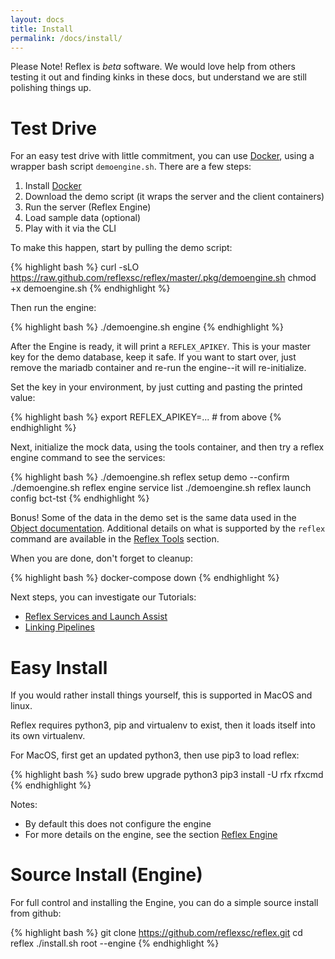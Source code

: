 ```yaml
---
layout: docs
title: Install
permalink: /docs/install/
---
```


Please Note!  Reflex is *beta* software.  We would love help from others testing it out and finding kinks in these docs, but understand we are still polishing things up.

# Test Drive

For an easy test drive with little commitment, you can use [Docker](https://www.docker.com/products/overview), using a wrapper bash script `demoengine.sh`.  There are a few steps:

1. Install [Docker](https://www.docker.com/products/overview)
2. Download the demo script (it wraps the server and the client containers)
3. Run the server (Reflex Engine)
4. Load sample data (optional)
5. Play with it via the CLI

To make this happen, start by pulling the demo script:

{% highlight bash %}
curl -sLO https://raw.github.com/reflexsc/reflex/master/.pkg/demoengine.sh
chmod +x demoengine.sh
{% endhighlight %}

Then run the engine:

{% highlight bash %}
./demoengine.sh engine
{% endhighlight %}

After the Engine is ready, it will print a `REFLEX_APIKEY`.  This is your master key for the demo database, keep it safe.  If you want to start over, just remove the mariadb container and re-run the engine--it will re-initialize.

Set the key in your environment, by just cutting and pasting the printed value:

{% highlight bash %}
export REFLEX_APIKEY=... # from above
{% endhighlight %}

Next, initialize the mock data, using the tools container, and then try a reflex engine command to see the services:

{% highlight bash %}
./demoengine.sh reflex setup demo --confirm
./demoengine.sh reflex engine service list
./demoengine.sh reflex launch config bct-tst
{% endhighlight %}

Bonus! Some of the data in the demo set is the same data used in the [Object documentation](/docs/objects/).  Additional details on what is supported by the `reflex` command are available in the [Reflex Tools](/docs/reflex-tools/) section.

When you are done, don't forget to cleanup:

{% highlight bash %}
docker-compose down
{% endhighlight %}

Next steps, you can investigate our Tutorials:

* [Reflex Services and Launch Assist](/docs/tutorial-services/)
* [Linking Pipelines](/docs/tutorial-pipeline/)

# Easy Install

If you would rather install things yourself, this is supported in MacOS and linux.

Reflex requires python3, pip and virtualenv to exist, then it loads itself into its own virtualenv.

For MacOS, first get an updated python3, then use pip3 to load reflex:

{% highlight bash %}
sudo brew upgrade python3
pip3 install -U rfx rfxcmd
{% endhighlight %}

Notes:

* By default this does not configure the engine
* For more details on the engine, see the section [Reflex Engine](/docs/reflex-engine)

# Source Install (Engine)

For full control and installing the Engine, you can do a simple source install from github:

{% highlight bash %}
git clone https://github.com/reflexsc/reflex.git
cd reflex
./install.sh root --engine
{% endhighlight %}


